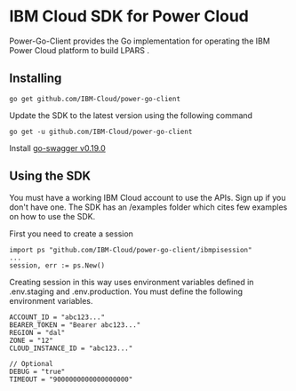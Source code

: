 # IBM Cloud SDK for Power Cloud
Power-Go-Client provides the Go implementation for operating the IBM Power Cloud platform to build LPARS .

## Installing
    go get github.com/IBM-Cloud/power-go-client

Update the SDK to the latest version using the following command

    go get -u github.com/IBM-Cloud/power-go-client

Install [go-swagger v0.19.0](https://goswagger.io/install.html)

## Using the SDK

You must have a working IBM Cloud account to use the APIs. Sign up if you don't have one.
The SDK has an /examples folder which cites few examples on how to use the SDK. 

First you need to create a session

    import ps "github.com/IBM-Cloud/power-go-client/ibmpisession"
    ...
    session, err := ps.New()

Creating session in this way uses environment variables defined in .env.staging and .env.production. You must define the following environment variables.

    ACCOUNT_ID = "abc123..."
    BEARER_TOKEN = "Bearer abc123..."
    REGION = "dal"
    ZONE = "12"
    CLOUD_INSTANCE_ID = "abc123..."

    // Optional
    DEBUG = "true"
    TIMEOUT = "9000000000000000000"